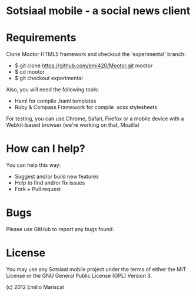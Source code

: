 # Sotsiaal mobile - a social news client

# Requirements

Clone Mootor HTML5 framework and checkout the 'experimental' branch:

* $ git clone https://github.com/emi420/Mootor.git mootor
* $ cd mootor
* $ git checkout experimental

Also, you will need the following tools:

* Haml for compile .haml templates
* Ruby & Compass Framework for compile .scss stylesheets

For testing, you can use Chrome, Safari, Firefox or a mobile device with a Webkit-based browser (we're working on that, Mozilla)

# How can I help?

You can help this way:

* Suggest and/or build new features
* Help to find and/or fix issues
* Fork + Pull request

# Bugs

Please use GitHub to report any bugs found. 

# License

You may use any Sotsiaal mobile project under the terms of either the MIT License or the GNU General Public License (GPL) Version 3.

(c) 2012 Emilio Mariscal